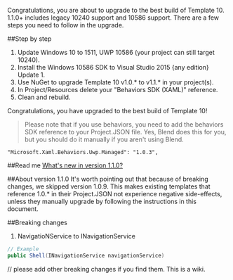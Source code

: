 Congratulations, you are about to upgrade to the best build of Template 10. 1.1.0+ includes legacy 10240 support and 10586 support. There are a few steps you need to follow in the upgrade. 

##Step by step

1. Update Windows 10 to 1511, UWP 10586 (your project can still target 10240).
1. Install the Windows 10586 SDK to Visual Studio 2015 {any edition} Update 1. 
1. Use NuGet to upgrade Template 10 v1.0.* to v1.1.* in your project(s).
1. In Project/Resources delete your "Behaviors SDK (XAML)" reference.
1. Clean and rebuild.

Congratulations, you have upgraded to the best build of Template 10! 

> Please note that if you use behaviors, you need to add the behaviors SDK reference to your Project.JSON file. Yes, Blend does this for you, but you should do it manually if you aren't using Blend. 

````
"Microsoft.Xaml.Behaviors.Uwp.Managed": "1.0.3",
````

##Read me
[What's new in version 1.1.0?](https://github.com/Windows-XAML/Template10/issues?q=milestone%3A%22NuGet+Library+v1.0.9%22+is%3Aclosed)

##About version 1.1.0
It's worth pointing out that because of breaking changes, we skipped version 1.0.9. This makes existing templates that reference 1.0.* in their Project.JSON not experience negative side-effects, unless they manually upgrade by following the instructions in this document.

##Breaking changes
1. NavigatioNService to INavigationService
``` csharp
// Example
public Shell(INavigationService navigationService)
```

// please add other breaking changes if you find them. This is a wiki.